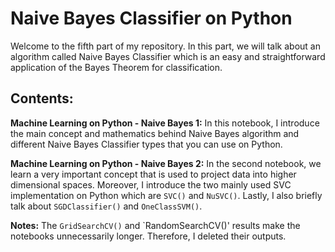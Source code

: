 # Naive Bayes Classifier on Python
Welcome to the fifth part of my repository. In this part, we will talk about an algorithm called Naive Bayes Classifier which is an easy and straightforward application of the Bayes Theorem for classification.

## Contents:

**Machine Learning on Python - Naive Bayes 1:** In this notebook, I introduce the main concept and mathematics behind Naive Bayes algorithm and different Naive Bayes Classifier types that you can use on Python.

**Machine Learning on Python - Naive Bayes 2:** In the second notebook, we learn a very important concept that is used to project data into higher dimensional spaces. Moreover, I introduce the two mainly used SVC implementation on Python which are `SVC()` and `NuSVC()`. Lastly, I also briefly talk about `SGDClassifier()` and `OneClassSVM()`.


**Notes:** The `GridSearchCV()` and `RandomSearchCV()' results make the notebooks unnecessarily longer. Therefore, I deleted their outputs.
